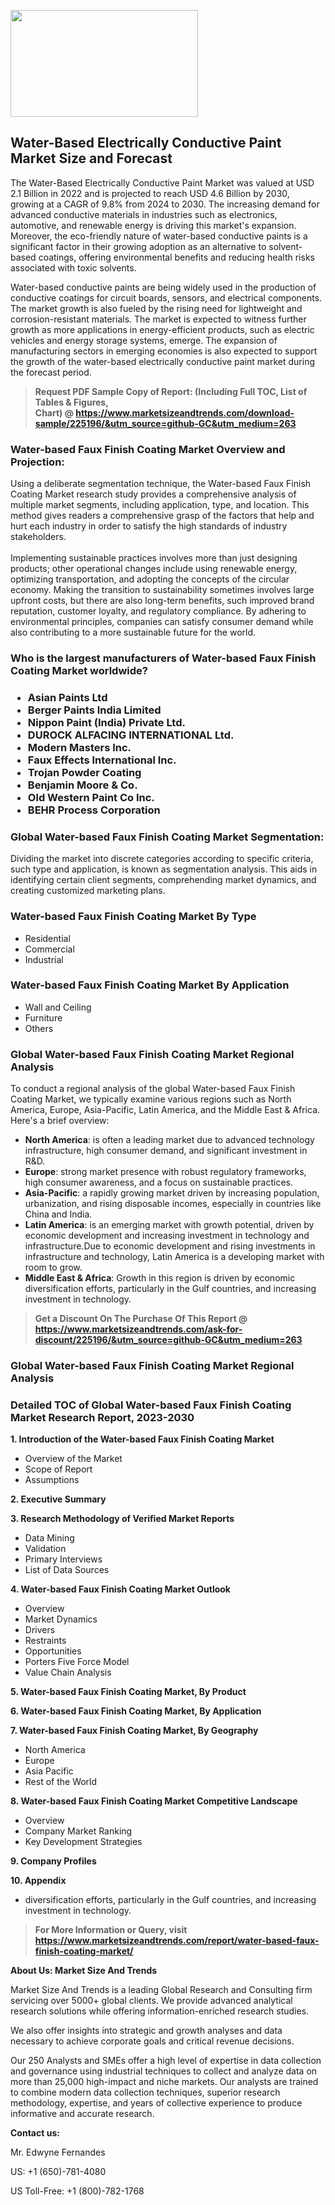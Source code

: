 <p><img class="alignnone size-medium wp-image-20088" src="https://ffe5etoiles.com/wp-content/uploads/2024/12/MST1-300x171.png" alt="" width="300" height="171" /></p><h2>Water-Based Electrically Conductive Paint Market Size and Forecast</h2><p>The Water-Based Electrically Conductive Paint Market was valued at USD 2.1 Billion in 2022 and is projected to reach USD 4.6 Billion by 2030, growing at a CAGR of 9.8% from 2024 to 2030. The increasing demand for advanced conductive materials in industries such as electronics, automotive, and renewable energy is driving this market's expansion. Moreover, the eco-friendly nature of water-based conductive paints is a significant factor in their growing adoption as an alternative to solvent-based coatings, offering environmental benefits and reducing health risks associated with toxic solvents.</p><p>Water-based conductive paints are being widely used in the production of conductive coatings for circuit boards, sensors, and electrical components. The market growth is also fueled by the rising need for lightweight and corrosion-resistant materials. The market is expected to witness further growth as more applications in energy-efficient products, such as electric vehicles and energy storage systems, emerge. The expansion of manufacturing sectors in emerging economies is also expected to support the growth of the water-based electrically conductive paint market during the forecast period.</p></p><blockquote id="" class=""><strong>Request PDF Sample Copy of Report: (Including Full TOC, List of Tables &amp; Figures, Chart)&nbsp;@&nbsp;<strong><a href="https://www.marketsizeandtrends.com/download-sample/225196/&utm_source=github-GC&utm_medium=263" target="_blank">https://www.marketsizeandtrends.com/download-sample/225196/&utm_source=github-GC&utm_medium=263</a></strong></strong></blockquote><h3 id="" class="">Water-based Faux Finish Coating Market&nbsp;Overview and Projection:</h3><p id="" class="">Using a deliberate segmentation technique, the Water-based Faux Finish Coating Market research study provides a comprehensive analysis of multiple market segments, including application, type, and location. This method gives readers a comprehensive grasp of the factors that help and hurt each industry in order to satisfy the high standards of industry stakeholders. <br /> <br />Implementing sustainable practices involves more than just designing products; other operational changes include using renewable energy, optimizing transportation, and adopting the concepts of the circular economy. Making the transition to sustainability sometimes involves large upfront costs, but there are also long-term benefits, such improved brand reputation, customer loyalty, and regulatory compliance. By adhering to environmental principles, companies can satisfy consumer demand while also contributing to a more sustainable future for the world.</p><h3 id="" class="">Who is the largest manufacturers of&nbsp;Water-based Faux Finish Coating Market worldwide?</h3><h3 class=""><p><ul><li>Asian Paints Ltd </li><li> Berger Paints India Limited </li><li> Nippon Paint (India) Private Ltd. </li><li> DUROCK ALFACING INTERNATIONAL Ltd. </li><li> Modern Masters Inc. </li><li> Faux Effects International Inc. </li><li> Trojan Powder Coating </li><li> Benjamin Moore & Co. </li><li> Old Western Paint Co Inc. </li><li> BEHR Process Corporation</li></ul></p></h3><h3 id="" class="">Global&nbsp;Water-based Faux Finish Coating Market Segmentation:</h3><p id="" class="">Dividing the market into discrete categories according to specific criteria, such type and application, is known as segmentation analysis. This aids in identifying certain client segments, comprehending market dynamics, and creating customized marketing plans.</p><h3 id="" class="">Water-based Faux Finish Coating Market&nbsp;By Type</h3><p><p><ul><li>Residential</li><li> Commercial</li><li> Industrial</p></li></ul></p></p><h3 id="" class="">Water-based Faux Finish Coating Market&nbsp;By Application</h3><p class=""><p><ul><li>Wall and Ceiling</li><li> Furniture</li><li> Others</li></ul></p></p><h3 id="" class="">Global Water-based Faux Finish Coating Market Regional Analysis</h3><p id="" class="">To conduct a regional analysis of the global Water-based Faux Finish Coating Market, we typically examine various regions such as North America, Europe, Asia-Pacific, Latin America, and the Middle East &amp; Africa. Here's a brief overview:</p><ul><li><strong>North America</strong>: is often a leading market due to advanced technology infrastructure, high consumer demand, and significant investment in R&amp;D.</li><li><strong>Europe</strong>: strong market presence with robust regulatory frameworks, high consumer awareness, and a focus on sustainable practices.</li><li><strong>Asia-Pacific</strong>: a rapidly growing market driven by increasing population, urbanization, and rising disposable incomes, especially in countries like China and India.</li><li><strong>Latin America</strong>: is an emerging market with growth potential, driven by economic development and increasing investment in technology and infrastructure.Due to economic development and rising investments in infrastructure and technology, Latin America is a developing market with room to grow.</li><li><strong>Middle East &amp; Africa</strong>: Growth in this region is driven by economic diversification efforts, particularly in the Gulf countries, and increasing investment in technology.</li></ul><blockquote id="" class=""><strong>Get a Discount On The Purchase Of This Report @ <strong><a href="https://www.marketsizeandtrends.com/ask-for-discount/225196/&utm_source=github-GC&utm_medium=263" target="_blank">https://www.marketsizeandtrends.com/ask-for-discount/225196/&utm_source=github-GC&utm_medium=263</a></strong></strong></blockquote><h3 id="" class="">Global Water-based Faux Finish Coating Market Regional Analysis</h3><h3 id="" class="">Detailed TOC of Global Water-based Faux Finish Coating Market Research Report, 2023-2030</h3><p id="" class=""><strong>1. Introduction of the Water-based Faux Finish Coating Market</strong></p><ul><li>Overview of the Market</li><li>Scope of Report</li><li>Assumptions</li></ul><p id="" class=""><strong>2. Executive Summary</strong></p><p id="" class=""><strong>3. Research Methodology of Verified Market Reports</strong></p><ul><li>Data Mining</li><li>Validation</li><li>Primary Interviews</li><li>List of Data Sources</li></ul><p id="" class=""><strong>4. Water-based Faux Finish Coating Market Outlook</strong></p><ul><li>Overview</li><li>Market Dynamics</li><li>Drivers</li><li>Restraints</li><li>Opportunities</li><li>Porters Five Force Model</li><li>Value Chain Analysis</li></ul><p id="" class=""><strong>5. Water-based Faux Finish Coating Market, By Product</strong></p><p id="" class=""><strong>6. Water-based Faux Finish Coating Market, By Application</strong></p><p id="" class=""><strong>7. Water-based Faux Finish Coating Market, By Geography</strong></p><ul><li>North America</li><li>Europe</li><li>Asia Pacific</li><li>Rest of the World</li></ul><p id="" class=""><strong>8. Water-based Faux Finish Coating Market Competitive Landscape</strong></p><ul><li>Overview</li><li>Company Market Ranking</li><li>Key Development Strategies</li></ul><p id="" class=""><strong>9. Company Profiles</strong></p><p id="" class=""><strong>10. Appendix</strong></p><ul><li>diversification efforts, particularly in the Gulf countries, and increasing investment in technology.</li></ul><blockquote id="" class=""><strong>For More Information or Query, visit <strong><strong><a href="https://www.marketsizeandtrends.com/report/water-based-faux-finish-coating-market/" target="_blank">https://www.marketsizeandtrends.com/report/water-based-faux-finish-coating-market/</a></strong></strong></strong></blockquote><p id="" class=""><strong>About Us: Market Size And Trends</strong></p><p id="" class="">Market Size And Trends is a leading Global Research and Consulting firm servicing over 5000+ global clients. We provide advanced analytical research solutions while offering information-enriched research studies.</p><p id="" class="">We also offer insights into strategic and growth analyses and data necessary to achieve corporate goals and critical revenue decisions.</p><p id="" class="">Our 250 Analysts and SMEs offer a high level of expertise in data collection and governance using industrial techniques to collect and analyze data on more than 25,000 high-impact and niche markets. Our analysts are trained to combine modern data collection techniques, superior research methodology, expertise, and years of collective experience to produce informative and accurate research.</p><p id="" class=""><strong>Contact us:</strong></p><p id="" class="">Mr. Edwyne Fernandes</p><p id="" class="">US: +1 (650)-781-4080</p><p id="" class="">US Toll-Free: +1 (800)-782-1768</p>
